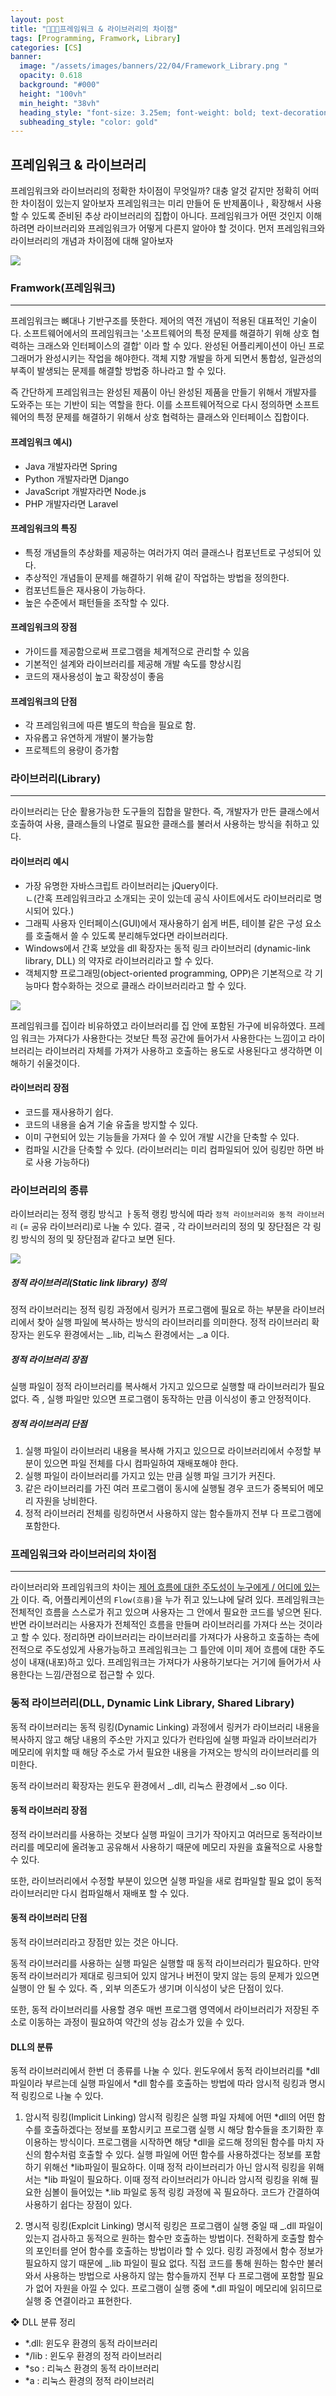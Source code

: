 ```yaml
---
layout: post
title: "👨🏻‍💻프레임워크 & 라이브러리의 차이점"
tags: [Programming, Framwork, Library]
categories: [CS]
banner:
  image: "/assets/images/banners/22/04/Framework_Library.png "
  opacity: 0.618
  background: "#000"
  height: "100vh"
  min_height: "38vh"
  heading_style: "font-size: 3.25em; font-weight: bold; text-decoration: underline"
  subheading_style: "color: gold"
---
```


## 프레임워크 & 라이브러리

프레임워크와 라이브러리의 정확한 차이점이 무엇일까?
대충 알것 같지만 정확히 어떠한 차이점이 있는지 알아보자
프레임워크는 미리 만들어 둔 반제품이나 , 확장해서 사용할 수 있도록 준비된 추상 라이브러리의 집합이 아니다.
프레임워크가 어떤 것인지 이해하려면 라이브러리와 프레임워크가 어떻게 다른지 알아야 할 것이다.
먼저 프레임워크와 라이브러리의 개념과 차이점에 대해 알아보자

<img src="/assets/images/img/Gitblog_img/22/04/27/Library_02.png">

### Framwork(프레임워크)

---

프레임워크는 뼈대나 기반구조를 뜻한다.
제어의 역전 개념이 적용된 대표적인 기술이다. 소프트웨어에서의 프레임워크는 '소프트웨어의 특정 문제를 해결하기 위해 상호 협력하는 크래스와 인터페이스의 결합' 이라 할 수 있다.
완성된 어플리케이션이 아닌 프로그래머가 완성시키는 작업을 해야한다.
객체 지향 개발을 하게 되면서 통합성, 일관성의 부족이 발생되는 문제를 해결할 방법중 하나라고 할 수 있다.

즉 간단하게 프레임워크는 완성된 제품이 아닌 완성된 제품을 만들기 위해서 개발자를 도와주는 또는 기반이 되는 역할을 한다.
이를 소프트웨어적으로 다시 정의하면 소프트웨어의 특정 문제를 해결하기 위해서 상호 협력하는 클래스와 인터페이스 집합이다.

#### 프레임워크 예시)

- Java 개발자라면 Spring
- Python 개발자라면 Django
- JavaScript 개발자라면 Node.js
- PHP 개발자라면 Laravel

#### 프레임워크의 특징

- 특정 개념들의 추상화를 제공하는 여러가지 여러 클래스나 컴포넌트로 구성되어 있다.
- 추상적인 개념들이 문제를 해결하기 위해 같이 작업하는 방법을 정의한다.
- 컴포넌트들은 재사용이 가능하다.
- 높은 수준에서 패턴들을 조작할 수 있다.

#### 프레임워크의 장점

- 가이드를 제공함으로써 프로그램을 체계적으로 관리할 수 있음
- 기본적인 설계와 라이브러리를 제공해 개발 속도를 향상시킴
- 코드의 재사용성이 높고 확장성이 좋음

#### 프레임워크의 단점

- 각 프레임워크에 따른 별도의 학습을 필요로 함.
- 자유롭고 유연하게 개발이 불가능함
- 프로젝트의 용량이 증가함

### 라이브러리(Library)

---

라이브러리는 단순 활용가능한 도구들의 집합을 말한다.
즉, 개발자가 만든 클래스에서 호출하여 사용, 클래스들의 나열로 필요한 클래스를 불러서 사용하는 방식을 취하고 있다.

#### 라이브러리 예시

- 가장 유명한 자바스크립트 라이브러리는 jQuery이다.  
  ㄴ(간혹 프레임워크라고 소개되는 곳이 있는데 공식 사이트에서도 라이브러리로 명시되어 있다.)
- 그래픽 사용자 인터페이스(GUI)에서 재사용하기 쉽게 버튼, 테이블 같은 구성 요소를 호출해서 쓸 수 있도록 분리해두었다면 라이브러리다.
- Windows에서 간혹 보았을 dll 확장자는 동적 링크 라이브러리 (dynamic-link library, DLL) 의 약자로 라이브러리라고 할 수 있다.
- 객체지향 프로그래밍(object-oriented programming, OPP)은 기본적으로 각 기능마다 함수화하는 것으로 클래스 라이브러리라고 할 수 있다.

<img src="/assets/images/img/Gitblog_img/22/04/27/framwork&library_01.png">

프레임워크를 집이라 비유하였고 라이브러리를 집 안에 포함된 가구에 비유하였다.
프레임 워크는 가져다가 사용한다는 것보단 특정 공간에 들어가서 사용한다는 느낌이고
라이브러리는 라이브러리 자체를 가져가 사용하고 호출하는 용도로 사용된다고 생각하면 이해하기 쉬울것이다.

#### 라이브러리 장점

- 코드를 재사용하기 쉽다.
- 코드의 내용을 숨겨 기술 유출을 방지할 수 있다.
- 이미 구현되어 있는 기능들을 가져다 쓸 수 있어 개발 시간을 단축할 수 있다.
- 컴파일 시간을 단축할 수 있다. (라이브러리는 미리 컴파일되어 있어 링킹만 하면 바로 사용 가능하다)

### 라이브러리의 종류

라이브러리는 정적 랭킹 방식고 ㅏ동적 랭킹 방식에 따라 `정적 라이브러리와 동적 라이브러리` (= 공유 라이브러리)로 나눌 수 있다.
결국 , 각 라이브러리의 정의 및 장단점은 각 링킹 방식의 정의 및 장단점과 같다고 보면 된다.

<img src="/assets/images/img/Gitblog_img/22/04/27/Library_01.png">

##### 정적 라이브러리(Static link library) 정의

정적 라이브러리는 정적 링킹 과정에서 링커가 프로그램에 필요로 하는 부분을 라이브러리에서
찾아 실행 파일에 복사하는 방식의 라이브러리를 의미한다.
정적 라이브러리 확장자는 윈도우 환경에서는 _.lib, 리눅스 환경에서는 _.a 이다.

##### 정적 라이브러리 장점

실행 파일이 정적 라이브러리를 복사해서 가지고 있으므로 실행할 때 라이브러리가 필요 없다. 즉 ,
실행 파일만 있으면 프로그램이 동작하는 만큼 이식성이 좋고 안정적이다.

##### 정적 라이브러리 단점

1. 실행 파일이 라이브러리 내용을 복사해 가지고 있으므로 라이브러리에서 수정할 부분이 있으면 파일 전체를
   다시 컴파일하여 재배포해야 한다.
2. 실행 파일이 라이브러리를 가지고 있는 만큼 실행 파일 크기가 커진다.
3. 같은 라이브러리를 가진 여러 프로그램이 동시에 실행될 경우 코드가 중복되어 메모리 자원을 낭비한다.
4. 정적 라이브러리 전체를 링킹하면서 사용하지 않는 함수들까지 전부 다 프로그램에 포함한다.

### 프레임워크와 라이브러리의 차이점

---

라이브러리와 프레임워크의 차이는 <U>제어 흐름에 대한 주도성이 누구에게 / 어디에 있는가</U> 이다.
즉, 어플리케이션의 `Flow(흐름)`을 누가 쥐고 있느냐에 달려 있다.
프레임워크는 전체적인 흐름을 스스로가 쥐고 있으며 사용자는 그 안에서 필요한 코드를 넣으면 된다.
반면 라이브러리는 사용자가 전체적인 흐름을 만들며 라이브러리를 가져다 쓰는 것이라고 할 수 있다.
정리하면 라이브러리는 라이브러리를 가져다가 사용하고 호출하는 측에 전적으로 주도성있게 사용가능하고
프레임워크는 그 틀안에 이미 제어 흐름에 대한 주도성이 내재(내포)하고 있다.
프레임워크는 가져다가 사용하기보다는 거기에 들어가서 사용한다는 느낌/관점으로 접근할 수 있다.

### 동적 라이브러리(DLL, Dynamic Link Library, Shared Library)

동적 라이브러리는 동적 링킹(Dynamic Linking) 과정에서 링커가 라이브러리 내용을 복사하지 않고 해당
내용의 주소만 가지고 있다가 런타임에 실행 파일과 라이브러리가 메모리에 위치할 때 해당 주소로 가서 필요한
내용을 가져오는 방식의 라이브러리를 의미한다.

동적 라이브러리 확장자는 윈도우 환경에서 _.dll, 리눅스 환경에서 _.so 이다.

#### 동적 라이브러리 장점

정적 라이브러리를 사용하는 것보다 실행 파일이 크기가 작아지고 여러므로 동적라이브러리를 메모리에
올려놓고 공유해서 사용하기 때문에 메모리 자원을 효율적으로 사용할 수 있다.

또한, 라이브러리에서 수정할 부분이 있으면 실행 파일을 새로 컴파일할 필요 없이 동적 라이브러리만
다시 컴파일해서 재배포 할 수 있다.

#### 동적 라이브러리 단점

동적 라이브러리라고 장점만 있는 것은 아니다.

동적 라이브러리를 사용하는 실행 파일은 실행할 때 동적 라이브러리가 필요하다. 만약 동적 라이브러리가 제대로
링크되어 있지 않거나 버전이 맞지 않는 등의 문제가 있으면 실행이 안 될 수 있다. 즉 , 외부 의존도가 생기며
이식성이 낮은 단점이 있다.

또한, 동적 라이브러리를 사용할 경우 매번 프로그램 영역에서 라이브러리가 저장된 주소로 이동하는 과정이 필요하여
약간의 성능 감소가 있을 수 있다.

#### DLL의 분류

동적 라이브러리에서 한번 더 종류를 나눌 수 있다.
윈도우에서 동적 라이브러리를 *dll 파일이라 부르는데 실행 파일에서 *dll 함수를 호출하는 방법에 따라
암시적 링킹과 명시적 링킹으로 나눌 수 있다.

1. 암시적 링킹(Implicit Linking)
   암시적 링킹은 실행 파일 자체에 어떤 *dll의 어떤 함수를 호출하겠다는 정보를 포함시키고 프로그램 실행 시
   해당 함수들을 초기화한 후 이용하는 방식이다.
   프로그램을 시작하면 해당 *dll을 로드해 정의된 함수를 마치 자신의 함수처럼 호출할 수 있다.
   실행 파일에 어떤 함수를 사용하겠다는 정보를 포함하기 위해선 *lib파일이 필요하다. 이때 정적 라이브러리가 아닌
   암시적 링킹을 위해 서는 *lib 파일이 필요하다. 이때 정적 라이브러리가 아니라 암시적 링킹을 위해 필요한 심볼이 들어있는 \*.lib 파일로
   동적 링킹 과정에 꼭 필요하다.
   코드가 간결하여 사용하기 쉽다는 장점이 있다.

2. 명시적 링킹(Explcit Linking)
   명시적 링킹은 프로그램이 실행 중일 때 _.dll 파일이 있는지 검사하고 동적으로 원하는 함수만 호출하는 방법이다.
   전확하게 호출할 함수의 포인터를 얻어 함수를 호출하는 방법이라 할 수 있다.
   링킹 과정에서 함수 정보가 필요하지 않기 때문에 _.lib 파일이 필요 없다.
   직접 코드를 통해 원하는 함수만 불러와서 사용하는 방법으로 사용하지 않는 함수들까지 전부 다 프로그램에 포함할 필요가 없어 자원을 아낄 수 있다.
   프로그램이 실행 중에 \*.dll 파일이 메모리에 읽히므로 실행 중 연결이라고 표현한다.

❖ DLL 분류 정리

- \*.dll: 윈도우 환경의 동적 라이브러리
- \*/lib : 윈도우 환경의 정적 라이브러리
- \*so : 리눅스 환경의 동적 라이브러리
- \*a : 리눅스 환경의 정적 라이브러리
